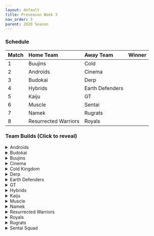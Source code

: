 ```yaml
---
layout: default
title: Preseason Week 3
nav_order: 3
parent: 2020 Season
---
```

### Schedule

|Match          |  Home Team            | Away Team        | Winner          |
| :-------------| :---------------------| :----------------| :---------------|
| 1             | Buujins               | Cold             |                 |
| 2             | Androids              | Cinema           |                 |
| 3             | Budokai               | Derp             |                 |
| 4             | Hybrids               | Earth Defenders  |                 |
| 5             | Kaiju                 | GT               |                 |
| 6             | Muscle                | Sentai           |                 |
| 7             | Namek                 | Rugrats          |                 | 
| 8             | Resurrected Warriors  | Royals           |                 |


### Team Builds (Click to reveal)

<details>
  <summary>Androids</summary>
<br />  
<br />Home Map: Glacier
<br />Music: Boss Ganges
<br />Weekly Bench: 16
<br />Boost Store: None

* Android 17
    * Defense +3 Attack -1 (2)
    * Dendes Healing (2)
    * Quick Fast Attack (1)
    * Serious (1)
    * Fighting Spirit (1)
    * Ginyu AI

* Android 19:
    * Defense +2 (2)
    * Latent Energy (1) 
    * Light Body (1)
    * Power of Rage (2)
    * Master Throw (1)
    * Buu AI

* Super 17:
    * Ki + 1 (1)
    * Quick Fast Attack (1)
    * Indignation (1)
    * Savior (1)
    * Fighting Spirit (1)
    * Launch's Support (2)
    * Yaj AI

* Cell (Perfect Form):
    * Attack +1 (1)
    * Eternal Life (4)
    * Indignation (1)
    * Savior (1)
    * Brolys ring (limiter)
    * Cell Ai

</details>

<details>
  <summary>Budokai</summary>

* Home Map: Planet Namek
* Music: Boss Battle Rock
* Weekly bench: Cyborg Tao
* Boosts: N/A

* Nam
    * Defense +2 (2)
    * Dende's Healing (2)
    * Latent Energy (1)
    * Launch's Support (2)
    * Frieza AI

* End Goku (SSJ)
    * Super +1 (1)
    * Fighting Spirit (1)
    * Indignation (1)
    * Savior (1)
    * Light Body (1)
    * Launch's Support (2)
    * Broly's Ring (Limiter)
    * Ginyu AI

* Kid Goku
    * Attack +2 Defense -1 (1)
    * Serious (1)
    * Quick Fast Attack (1)
    * Eternal Life (4)
    * Piccolo AI

* Early Goku
    * Ki +1 (1)
    * Fighting Spirit (1)
    * Indignation (1)
    * Power of Rage (2)
    * Dende's Healing (2)
    * Goku AI


</details>

<details>
  <summary>Buujins</summary>
<br />
<br />Home Map: Supreme Kai's World
<br />Music: Nanshan
<br />Bench: Majin Buu
<br />Boosts: N/A

* Super Buu
    * Attack +2 Defense -1 (1)
    * Serious! (1)
    * Quick Fast Attack (1)
    * Dende's Healing (2)
    * Master Throw (1)
    * Combo Master (1)
    * Trunks AI

* Evil Buu
    * Defense +2 (2)
    * Dende's Healing (2)
    * Latent Energy! (1)
    * Serious! (1)
    * Fighting Spirit! (1)
    * Ginyu AI

* Majuub
    * Attack +1 (1)
    * Combo Master (1)
    * Quick Fast Attack (1)
    * Launch's Support (2)
    * Indignation! (1)
    * Light Body (1)
    * Ginyu AI

* Kid Buu
    * Defense +3 Attack -1 (2)
    * Launch's Support (2)
    * Indignation! (1)
    * Fighting Spirit! (1)
    * Savior (1)
    * Frieza AI

</details>

<details>
  <summary>Cinema</summary>
  <br />
<br />Home Map: Hell
<br />Music: Warlord F
<br />Bench: Fasha
<br />Boosts: N/A

* Turles
    * Defense +3 Attack -1 (2)
    * Eternal Life (4)
    * Fighting Spirit! (1)
    * Tien AI

* Garlic Jr. (Base Form)
    * Super +1 (1)
    * Launch's Support (2)
    * Dende's Healing (2)
    * Fighting Spirit! (1)
    * Indignation! (1)
    * Broly's Ring (Limiter)
    * Krillin AI

* Zangya
    * Ki +1 (1)
    * Unleash Latent Power 1 (2)
    * High Tension (3)
    * Exquisite Skill (1)
    * Tien AI

* Gogeta
    * Ki +2 Super -1 (1)
    * Tension Up (2)
    * Launch’s Support (2)
    * Serious! (1)
    * Savior (1)
    * Frieza AI


</details>

<details>
  <summary>Cold Kingdom </summary>
  <br />
<br />Home Map: Broly's Planet
<br />Music: Paranoia
<br />Bench: Meta Cooler
<br />Boosts: N/A

* King Cold
    * Attack +2 Defense -1(1)
    * Eternal Life(4)
    * QFA(1)
    * Serious(1)
    * Trunks AI

* First Form Cooler 
    * Ki +2 Super -1 (1) 
    * Fighting Spirit! (1) 
    * Indignation (1) 
    * Savior (1) 
    * Quick Fast Attack(1)
    * Power of Rage(2) 
    * Limiter(Free)
    * Yajirobe AI

* 3rd Form Freeza
    * Defense +2(2)
    * Launches Support(2)
    * Dende’s Healing(2)
    * Serious(1)
    * Cell AI

* Recoome - Costume 2
    * Attack +1(1)
    * KSA(2)
    * Savior(1)
    * Light Body(1)
    * Fighting Spirit(1)
    * Master Throw(1)
    * Majin Buu AI

</details>

<details>
  <summary>Derp</summary>
<br />  
<br />Home Map: Penguin Village
<br />Music: War Begins
<br />Bench: Devilman 
<br />Boosts: N/A

* Kibito 
    * Attack +2 defense -1 (1)
    * Fighting spirit (1)
    * Serious (1)
    * Quick fast attack (1)
    * Light body (1)
    * Dendes Healing (2)
    * Cell AI

* Hercule 
    * Super +1 (1)
    * Savior (1)
    * Dragon power (3)
    * Launch Support (2)
    * Tien AI

* Android 20
    * Attack +1 (1)
    * High tension (3)
    * Master Throw (1)
    * Launch support (2)
    * Goku AI

* Salza
    * Defense +2 (2)
    * Eternal Life (4)
    * Savior (1)
    * Piccolo AI

</details>

<details>
  <summary>Earth Defenders</summary>
  <br />
<br />Home Map: Mt. Paozu
<br />Music: Aether
<br />Bench: Krillin
<br />Boosts: N/A

* Tien - Costume 2
    * Super +1 (1)
    * Eternal Life (4)
    * Latent Energy (1)
    * Fighting Spirit (1)
    * Yajirobe AI


* Base Mid Goku
    * Super +2 Ki -1 (1)
    * Power of Rage (2)
    * Savior (1)
    * Indignation (1)
    * Launch's Support (2)
    * Tien AI


* Yamcha
    * Ki +1 (1)
    * Dragon Power (3)
    * Quick Fast Attack (1)
    * Launch's Support (2)
    * Tien AI


* SSJ1 Mid Vegeta
    * Attack +1 (1)
    * Dende's Healing (2)
    * Fighting Spirit (1)
    * Serious (1) 
    * Power of Rage (2)
    * Limiter (Free) 
    * Piccolo AI

</details>

<details>
  <summary>GT</summary>
<br />
<br />Home Map: Kings Castle
<br />Music: Turbulence
<br />Bench: Pan
<br />Boosts: N/A
* Syn Shenron
    * Ki 1
    * Fighting Spirit 
    * Master blast
    * High Tension 
    * Indignation 
    * Broly's Ring (Limiter)
    * Frieza AI 

* Super Baby 1
    * Defense +2
    * Latent Energy 
    * Dende's Healing 
    * QFA
    * Serious
    * Majin Buu AI

* GT Goku (ssj3) 
    * Attack +2, Def -1
    * Serious
    * QFA
    * Power of Rage
    * Dende's Healing
    * Broly's Ring
    * Broly AI

* Ssj4 Vegeta 
    * Ki +2/super -1
    * Indignation
    * Savior
    * Eternal Life
    * Broly's ring (Limiter)
    * Tien AI

</details>

<details>
  <summary>Hybrids</summary>
  <br />
<br />Home Map: Wastelands
<br />Music: Dragon Castle
<br />Bench: Teen Gohan
<br />Boosts: N/A

* Ultimate Gohan
    * Attack +1 (1)
    * Serious (1)
    * Quick Fast Attack (1)
    * Eternal Life (4)
    * Majin Buu Ai

* Sword Trunks (Base)
    * Super +1 (1)
    * Launch’s Support (2)
    * Dendes Healing (2)
    * Savior (1)
    * Indignation (1)
    * Broly's Ring (free)
    * Frieza AI

* Kid Gohan - Costume 2
    * Defense +3, Attack -1 (2)
    * Latent Energy (1)
    * Serious (1)
    * Quick Fast Attack (1)
    * Dendes Healing (2)
    * Trunks AI

* Future Gohan (SSJ)
    * Ki +1 (1)
    * Fighting Spirit (1)
    * Latent Energy (1)
    * Indignation (1)
    * Savior (1)
    * Kibito's Secret Art (2)
    * Frieza Ai

</details>

<details>
  <summary>Kaiju</summary>
  <br />
<br />Home Map: Rocky Area
<br />Music: Crongus
<br />Bench: Bardock
<br />Boosts: N/A

* Raditz 
    * Ki + (1)
    * Fighting spirit (1)
    * Latent energy (1)
    * Rising Fighting spirit (1)
    * Active heart (1)
    * Dragon spirit (2)
    * Goku Ai

* Scouter Vegeta
    * Super + 1 (1)
    * Indignation (1)
    * Serious (1)
    * Launch's Support (2)
    * Power of rage (2)
    * Chiaotzu Ai

* Nappa 
    * Defense +3 Attack -1 (2)
    * Savior (1)
    * Fighting spirit (1)
    * Latent Energy (1)
    * Dende's Healing (2)
    * Yajirobe Ai

* King Vegeta 
    * Defence +2 (2)
    * Savior (1)
    * Eternal life (4)
    * Yajirobe Ai

</details>

<details>
  <summary>Muscle</summary>
  <br />
<br />Home Map: Muscle Tower
<br />Music: Epic Boss Fight
<br />Bench: Bojack
<br />Boosts: N/A

* Roshi
    * Atk +1 (1)
    * Power of Rage (2)
    * Dragon Spirit (2)
    * Light Body (1)
    * Broly's Ring (1)
    * Ginyu AI  

* SSJ Trunks
    * Super +2 Ki -1 (1)
    * Indignation (1)
    * Launch’s Support (2)
    * Savior (1)
    * Fighting Spirit (1)
    * Serious (1)
    * Tien AI

* Android 13
    * Ki +1 (1)
    * Tension Up (2)
    * Launch's Support (2)
    * Savior (1)
    * Fighting Spirit (1)
    * Goku AI

* SSJ Broly
    * Def +2 (2)
    * Eternal Life (4)
    * Latent Energy (1)
    * Trunks AI

</details>

<details>
  <summary>Namek</summary>
  <br />
<br />Home Map: Kami's Lookout
<br />Music: Fight me if you can
<br />Bench: Nail
<br />Boosts: N/A

* Tambourine
    * Attack+2, Defense-1
    * Dende's Healing
    * Latent Energy
    * Serious
    * Light Body
    * Quick Fast Attack
    * Majin Buu ai

* King Piccolo
    * Ki+1
    * Launch's Support
    * Kibito's Secret Art
    * Indignation
    * Savior
    * Yajirobe ai

* Late Piccolo
    * Attack+1
    * Dende's Healing
    * Latent Energy
    * Serious
    * Light Body
    * Quick Fast Attack
    * Trunks ai

* Nuova
    * Super+1
    * Launch's Support
    * Tension Up
    * Indignation
    * Fighting Spirit
    * Piccolo ai

</details>

<details>
  <summary>Resurrected Warriors</summary>
  <br />
<br />Home Map: Desert
<br />Music: Action Fight
<br />Bench: Eighter
<br />Boosts: N/A

* End Vegeta SSJ:
    * Ki +1 (1)
    * Launch Support (2)
    * Fighting Spirit (1)
    * Rush Blast 3 (3)
    * Chiaotzu AI

* Android 18 - Costume 3
    * Super +2 Ki -1 (1)
    * Ksa (2)
    * Savior (1)
    * Hi Tension (3)
    * Goku Ai

* Early Piccolo - Costume 2
    * Attack +1 (1)
    * EL (4)
    * Latent (1)
    * Light Body (1)
    * Freiza Ai

* Videl - Costume 3
    * Ki +2 Super -1 (1)
    * Serious (1)
    * QFA (1)
    * PoR (2)
    * Launchs (2)
    * Goku Ai

</details>


<details>
  <summary>Royals</summary>
  <br />
<br />Home Map: Hyperbolic Time Chamber
<br />Music: Thunder
<br />Bench:  Majin Vegeta
<br />Boosts: N/A

* Slug
    * Defense +3 ATK -1 (2)
    * Latent Energy! (1)
    * Eternal Life (4)
    * Yajorobe AI

* Pilaf Machine
    * Super +2 Ki -1(1)
    * Savior (1)
    * Indignation (1)
    * Style of the Strong (4)
    * Broly's Ring (Limiter)
    * Ginyu AI

* Dabura
    * Attack +1 (1)
    * Serious (1)
    * Quick-Fast Attack (1)
    * Fighting Spirit! (1)
    * Master Blast (1)
    * Launch's Support (2)
    * Default Ai

* Mecha Frieza
    * Ki +1  (1)
    * Lightbody (1)
    * Fighting Spirit (1)
    * Savior (1)
    * Kibitos Secret Art (2)
    * Indignation! (1)
    * Tien AI

</details>

<details>
  <summary>Rugrats</summary>
  <br />
<br />Home Map: City Ruins
<br />Music: Nanga-F
<br />Bench: Saibaman
<br />Boosts: N/A

* Goten (SSJ): Costume 1
    * Defense +2 Attack -1 (1)
    * Indignation (1)
    * Latent Energy (1)
    * Kibito's Secret Art (2)
    * Dende's Healing (2)
    * Broly Ring (free)
    * Chaiotzu AI

* Kid Trunks
    * Ki +2 Super -1 (1)
    * Indignation (1)
    * Latent Energy (1)
    * Kibito's Secret Art (2)
    * Dende's Healing (2)
    * Chaiotzu AI

* Arale
    * Super +2 Ki -1 (1)
    * Savior (1)
    * Light body (1)
    * Tension Up (2)
    * Power of Rage (2)
    * Yajirobe AI

* Cell Jr.
    * Attack +2 Defense -1 (1)
    * Power of Rage (2)
    * Combo Master (1)
    * Master Throw (1)
    * Fighting Spirit (1)
    * Serious (1)
    * Broly AI

</details>

<details>
  <summary>Sentai Squad</summary>
  <br />
<br />Home Map: Frieza's Ship
<br />Music: Hurricane
<br />Bench:  Jeice
<br />Boosts: N/A

* Captain Ginyu - Costume 2
    * Defense +3 Attack -1 (2)
    * Eternal Life (4)
    * Latent Energy (1)
    * Broly AI

* Saiyawoman - Costume 2
    * Attack +1 (1)
    * Power of Rage (2)
    * Launch's Support (2)
    * Indignation (1)
    * QFA (1)
    * Tien AI

* Burter - Costume 2
    * Super +2, Ki -1 (1)
    * Power of Rage (2)
    * Indignation (1)
    * Combo Master (1)
    * Savior (1)
    * Fighting Spirit (1)
    * Chiaotzu AI

* Saiyaman - Costume 2
    * Ki +1 (1)
    * Unleash Ki (1)
    * Launch's Support (2)
    * Light Body (1)
    * Serious (1)
    * Savior (1)
    * Yajirobe AI

</details>